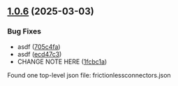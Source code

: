## [1.0.6](https://github.com/splunk-soar-connectors/frictionless_connectors_test/compare/v1.0.5...v1.0.6) (2025-03-03)


### Bug Fixes

* asdf ([705c4fa](https://github.com/splunk-soar-connectors/frictionless_connectors_test/commit/705c4fa891ee12c4d4cf11b9665c5ac71e7f9f4b))
* asdf ([ecd47c3](https://github.com/splunk-soar-connectors/frictionless_connectors_test/commit/ecd47c38f2c262b45a6370caaec8e43a2572efe7))
* CHANGE NOTE HERE ([1fcbc1a](https://github.com/splunk-soar-connectors/frictionless_connectors_test/commit/1fcbc1a89f51ac975ff4f194f75dc66568115571))





Found one top-level json file: frictionlessconnectors.json
